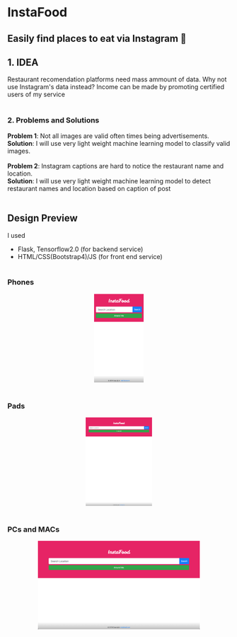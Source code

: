 # InstaFood
Easily find places to eat via Instagram  🍕
--------------------------------------------------------------------------------

## 1. IDEA
Restaurant recomendation platforms need mass ammount of data. Why not use Instagram's data instead? Income can be made by promoting certified users of my service<br><br>

### 2. Problems and Solutions
**Problem 1**: Not all images are valid often times being advertisements. <br>
**Solution**: I will use very light weight machine learning model to classify valid images.<br><br>
**Problem 2**: Instagram captions are hard to notice the restaurant name and location. <br>
**Solution**: I will use very light weight machine learning model to detect restaurant names and location based on caption of post<br><br>

## Design Preview
I used
- Flask, Tensorflow2.0 (for backend service)
- HTML/CSS(Bootstrap4)/JS (for front end service)
<br><br>
### Phones
<div align="center">
  <img src="/img/phone.png" height="200">
</div>
<br>

### Pads
<div align="center">
  <img src="/img/pad.png" height="200">
</div>
<br>

### PCs and MACs
<div align="center">
  <img src="/img/mac.png" height="200">
</div>
<br>

